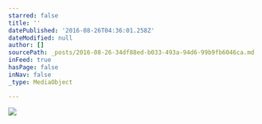 ```yaml
---
starred: false
title: ''
datePublished: '2016-08-26T04:36:01.258Z'
dateModified: null
author: []
sourcePath: _posts/2016-08-26-34df88ed-b033-493a-94d6-99b9fb6046ca.md
inFeed: true
hasPage: false
inNav: false
_type: MediaObject

---
```

![](https://the-grid-user-content.s3-us-west-2.amazonaws.com/a0f7419f-0369-43e9-bade-445f33137e45.jpg)